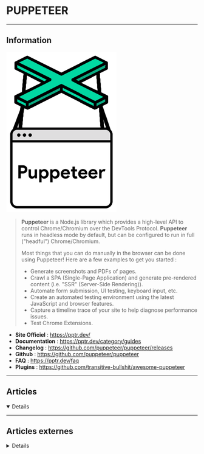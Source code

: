 # PUPPETEER
----

## <i class="fa-solid fa-hashtag"></i> Information

![Logo](../../_media/apps/puppeteer/puppeteer_logo.png ':size=250 :no-zoom')


> <i class="fa-solid fa-quote-left"></i> **Puppeteer** is a Node.js library which provides a high-level API to control Chrome/Chromium over the DevTools Protocol. **Puppeteer** runs in headless mode by default, but can be configured to run in full ("headful") Chrome/Chromium.
>
> Most things that you can do manually in the browser can be done using Puppeteer! Here are a few examples to get you started :
>
> - Generate screenshots and PDFs of pages.
> - Crawl a SPA (Single-Page Application) and generate pre-rendered content (i.e. "SSR" (Server-Side Rendering)).
> - Automate form submission, UI testing, keyboard input, etc.
> - Create an automated testing environment using the latest JavaScript and browser features.
> - Capture a timeline trace of your site to help diagnose performance issues.
> - Test Chrome Extensions. <i class="fa-solid fa-quote-left fa-rotate-180"></i>


- <i class="fa-solid fa-globe"></i> **Site Officiel** : https://pptr.dev/
- <i class="fa-solid fa-book"></i> **Documentation** : https://pptr.dev/category/guides
- <i class="fa-solid fa-file-circle-question"></i> **Changelog** : https://github.com/puppeteer/puppeteer/releases
- <i class="fa-brands fa-github"></i> **Github** : https://github.com/puppeteer/puppeteer
- <i class="far fa-question-circle"></i> **FAQ** : https://pptr.dev/faq
- <i class="fas fa-tools"></i> **Plugins** : https://github.com/transitive-bullshit/awesome-puppeteer

---

## <i class="fa-regular fa-newspaper"></i> Articles

<details open>

</details>

---

## <i class="fa-solid fa-glasses"></i> Articles externes

<details>

- [Automatic visual diffing with Puppeteer](https://meowni.ca/posts/2017-puppeteer-tests/)
- [Orchestrating Puppeteer From Lambda With Zero Lines of Code](https://dzone.com/articles/orchestrating-puppeteer-from-lambda-with-zero-line)
- [Scraper le web avec Puppeteer](https://www.smooth-code.com/articles/scraper-le-web-avec-puppeteer)
- [Tests end to end avec Jest et Puppeteer](https://www.synbioz.com/blog/tests_e2e_avec_jest_et_puppeteer)

</details>